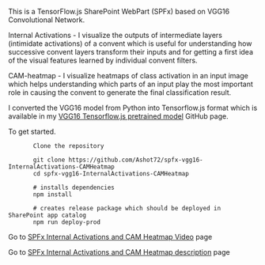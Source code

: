 This is a TensorFlow.js SharePoint WebPart (SPFx) based on VGG16 Convolutional Network.

Internal Activations - I visualize the outputs of intermediate layers (intimidate activations) of a convent which is useful for understanding how successive convent layers transform their inputs and for getting a first idea of the visual features learned by individual convent filters.

CAM-heatmap - I visualize heatmaps of class activation in an input image which helps understanding which parts of an input play the most important role in causing the convent to generate the final classification result.

I converted the VGG16 model from Python into Tensorflow.js format which is available in my [VGG16 Tensorflow.js pretrained model](https://github.com/Ashot72/vgg16-tensorflowjs-model/) GitHub page.

To get started.

```
       Clone the repository

       git clone https://github.com/Ashot72/spfx-vgg16-InternalActivations-CAMHeatmap
       cd spfx-vgg16-InternalActivations-CAMHeatmap

       # installs dependencies
       npm install

       # creates release package which should be deployed in SharePoint app catalog
       npm run deploy-prod
```

Go to [SPFx Internal Activations and CAM Heatmap Video](https://youtu.be/aVQ0-G6-Peo) page

Go to [SPFx Internal Activations and CAM Heatmap description](https://ashot72.github.io/spfx-vgg16-InternalActivations-CAMHeatmap/) page

